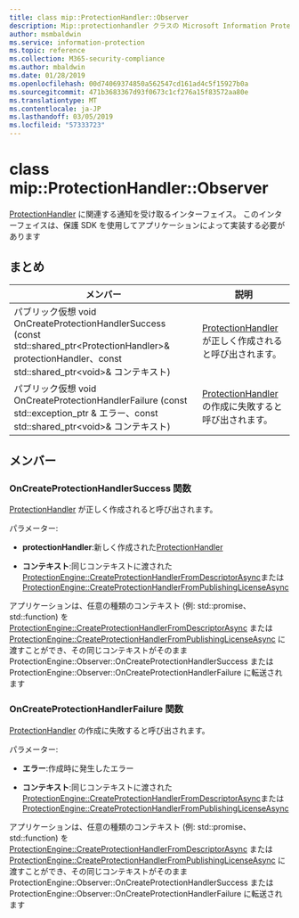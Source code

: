 ```yaml
---
title: class mip::ProtectionHandler::Observer
description: Mip::protectionhandler クラスの Microsoft Information Protection (MIP) SDK について説明します。
author: msmbaldwin
ms.service: information-protection
ms.topic: reference
ms.collection: M365-security-compliance
ms.author: mbaldwin
ms.date: 01/28/2019
ms.openlocfilehash: 00d74069374850a562547cd161ad4c5f15927b0a
ms.sourcegitcommit: 471b3683367d93f0673c1cf276a15f83572aa80e
ms.translationtype: MT
ms.contentlocale: ja-JP
ms.lasthandoff: 03/05/2019
ms.locfileid: "57333723"
---
```

# <a name="class-mipprotectionhandlerobserver"></a>class mip::ProtectionHandler::Observer 
[ProtectionHandler](class_mip_protectionhandler.md) に関連する通知を受け取るインターフェイス。
このインターフェイスは、保護 SDK を使用してアプリケーションによって実装する必要があります
  
## <a name="summary"></a>まとめ
 メンバー                        | 説明                                
--------------------------------|---------------------------------------------
パブリック仮想 void OnCreateProtectionHandlerSuccess (const std::shared_ptr\<ProtectionHandler\>& protectionHandler、const std::shared_ptr\<void\>& コンテキスト)  |  [ProtectionHandler](class_mip_protectionhandler.md) が正しく作成されると呼び出されます。
パブリック仮想 void OnCreateProtectionHandlerFailure (const std::exception_ptr & エラー、const std::shared_ptr\<void\>& コンテキスト)  |  [ProtectionHandler](class_mip_protectionhandler.md) の作成に失敗すると呼び出されます。
  
## <a name="members"></a>メンバー
  
### <a name="oncreateprotectionhandlersuccess-function"></a>OnCreateProtectionHandlerSuccess 関数
[ProtectionHandler](class_mip_protectionhandler.md) が正しく作成されると呼び出されます。

パラメーター:  
* **protectionHandler**:新しく作成された[ProtectionHandler](class_mip_protectionhandler.md)


* **コンテキスト**:同じコンテキストに渡された[ProtectionEngine::CreateProtectionHandlerFromDescriptorAsync](class_mip_protectionengine.md#createprotectionhandlerfromdescriptorasync-function)または[ProtectionEngine::CreateProtectionHandlerFromPublishingLicenseAsync](class_mip_protectionengine.md#createprotectionhandlerfrompublishinglicenseasync-function)


アプリケーションは、任意の種類のコンテキスト (例: std::promise、std::function) を [ProtectionEngine::CreateProtectionHandlerFromDescriptorAsync](class_mip_protectionengine.md#createprotectionhandlerfromdescriptorasync-function) または [ProtectionEngine::CreateProtectionHandlerFromPublishingLicenseAsync](class_mip_protectionengine.md#createprotectionhandlerfrompublishinglicenseasync-function) に渡すことができ、その同じコンテキストがそのまま ProtectionEngine::Observer::OnCreateProtectionHandlerSuccess または ProtectionEngine::Observer::OnCreateProtectionHandlerFailure に転送されます
  
### <a name="oncreateprotectionhandlerfailure-function"></a>OnCreateProtectionHandlerFailure 関数
[ProtectionHandler](class_mip_protectionhandler.md) の作成に失敗すると呼び出されます。

パラメーター:  
* **エラー**:作成時に発生したエラー 


* **コンテキスト**:同じコンテキストに渡された[ProtectionEngine::CreateProtectionHandlerFromDescriptorAsync](class_mip_protectionengine.md#createprotectionhandlerfromdescriptorasync-function)または[ProtectionEngine::CreateProtectionHandlerFromPublishingLicenseAsync](class_mip_protectionengine.md#createprotectionhandlerfrompublishinglicenseasync-function)


アプリケーションは、任意の種類のコンテキスト (例: std::promise、std::function) を [ProtectionEngine::CreateProtectionHandlerFromDescriptorAsync](class_mip_protectionengine.md#createprotectionhandlerfromdescriptorasync-function) または [ProtectionEngine::CreateProtectionHandlerFromPublishingLicenseAsync](class_mip_protectionengine.md#createprotectionhandlerfrompublishinglicenseasync-function) に渡すことができ、その同じコンテキストがそのまま ProtectionEngine::Observer::OnCreateProtectionHandlerSuccess または ProtectionEngine::Observer::OnCreateProtectionHandlerFailure に転送されます
